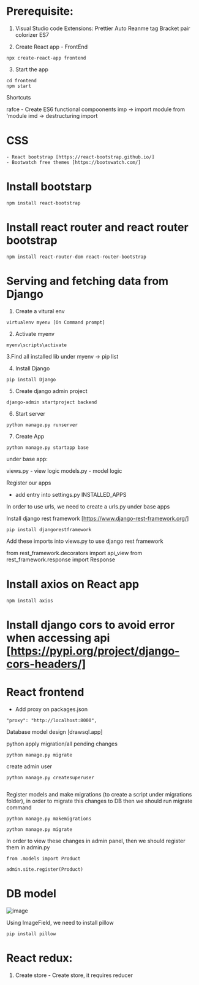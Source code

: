 # Prerequisite:

1. Visual Studio code
    Extensions:
      Prettier
      Auto Reanme tag
      Bracket pair colorizer
      ES7
      
      
2. Create React app - FrontEnd

```
npx create-react-app frontend
```

3. Start the app

```
cd frontend
npm start
```

Shortcuts

rafce - Create ES6 functional compoonents 
imp -> import module from 'module
imd -> destructuring import 


# CSS 
    - React bootstrap [https://react-bootstrap.github.io/]
    - Bootwatch free themes [https://bootswatch.com/]
    
# Install bootstarp

```
npm install react-bootstrap
```

# Install react router and react router bootstrap

```
npm install react-router-dom react-router-bootstrap
```

# Serving and fetching data from Django
      
1. Create a vitural env
```
virtualenv myenv [On Command prompt]
```

2. Activate myenv

```
myenv\scripts\activate
```

3.Find all installed lib under myenv -> pip list

4. Install Django

```
pip install Django
```

5. Create django admin project

```
django-admin startproject backend
```

6. Start server

```
python manage.py runserver
```

7. Create App

```
python manage.py startapp base
```

under base app:

views.py - view logic
models.py - model logic

Register our apps 

 - add entry into settings.py INSTALLED_APPS

In order to use urls, we need to create a urls.py under base apps

Install django rest framework [https://www.django-rest-framework.org/]

```
pip install djangorestframework
```
Add these imports into views.py to use django rest framework

from rest_framework.decorators import api_view
from rest_framework.response import Response


# Install axios on React app

```
npm install axios
```

# Install django cors to avoid error when accessing api [https://pypi.org/project/django-cors-headers/]


# React frontend 

 - Add proxy on packages.json

```
"proxy": "http://localhost:8000",
```

Database model design [drawsql.app]

python apply migration/all pending changes

```
python manage.py migrate

```

create admin user

```
python manage.py createsuperuser


```

Register models and make migrations (to create a script under migrations folder), in order to migrate this changes to DB then we should run migrate command

```
python manage.py makemigrations

python manage.py migrate
```

In order to view these changes in admin panel, then we should register them in admin.py

```
from .models import Product

admin.site.register(Product)
```

# DB model

![image](https://user-images.githubusercontent.com/5713791/122660073-24cbfc80-d14c-11eb-9abb-6172f964a659.png)


Using ImageField, we need to install pillow

```
pip install pillow
```

# React redux:

1. Create store 
       - Create store, it requires reducer



